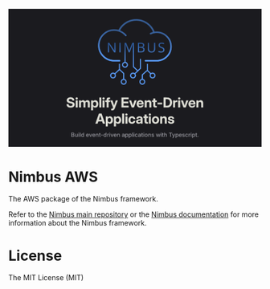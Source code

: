 <img 
    src="https://raw.githubusercontent.com/overlap-dev/Nimbus/main/media/intro.png" 
    alt="Nimbus"
/>

# Nimbus AWS

The AWS package of the Nimbus framework.

Refer to the [Nimbus main repository](https://github.com/overlap-dev/Nimbus) or the [Nimbus documentation](https://nimbus.overlap.at) for more information about the Nimbus framework.

# License

The MIT License (MIT)
